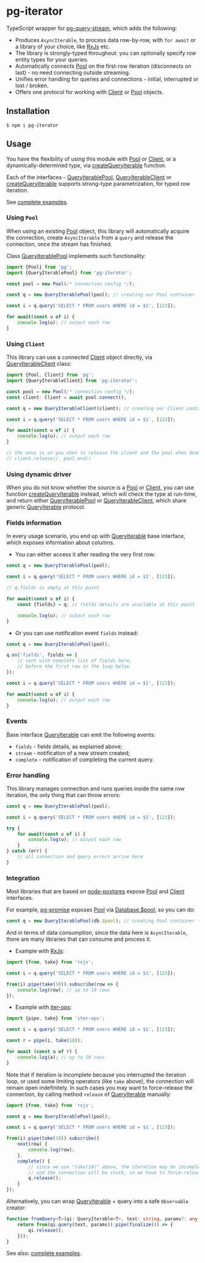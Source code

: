 # pg-iterator

TypeScript wrapper for [pg-query-stream], which adds the following:

* Produces `AsyncIterable`, to process data row-by-row, with `for await` or a library of your choice, like [RxJs] etc.
* The library is strongly-typed throughout: you can optionally specify row entity types for your queries. 
* Automatically connects [Pool] on the first-row iteration (disconnects on last) - no need connecting outside streaming.
* Unifies error handling for queries and connections - initial, interrupted or lost / broken.
* Offers one protocol for working with [Client] or [Pool] objects.

## Installation

```
$ npm i pg-iterator
```

## Usage

You have the flexibility of using this module with [Pool] or [Client], or a dynamically-determined type,
via [createQueryIterable] function.

Each of the interfaces - [QueryIterablePool], [QueryIterableClient] or [createQueryIterable] supports
strong-type parametrization, for typed row iteration.

See [complete examples].

### Using `Pool`

When using an existing [Pool] object, this library will automatically acquire the connection,
create `AsyncIterable` from a `query` and release the connection, once the stream has finished.

Class [QueryIterablePool] implements such functionality:

```ts
import {Pool} from 'pg';
import {QueryIterablePool} from 'pg-iterator';

const pool = new Pool(/* connection config */);

const q = new QueryIterablePool(pool); // creating our Pool container

const i = q.query('SELECT * FROM users WHERE id = $1', [123]);

for await(const u of i) {
    console.log(u); // output each row
}
```

### Using `Client`

This library can use a connected [Client] object directly, via [QueryIterableClient] class:

```ts
import {Pool, Client} from 'pg';
import {QueryIterableClient} from 'pg-iterator';

const pool = new Pool(/* connection config */);
const client: Client = await pool.connect();

const q = new QueryIterableClient(client); // creating our Client container

const i = q.query('SELECT * FROM users WHERE id = $1', [123]);

for await(const u of i) {
    console.log(u); // output each row
}

// the onus is on you when to release the client and the pool when done:
// client.release(), pool.end()
```

### Using dynamic driver

When you do not know whether the source is a [Pool] or [Client], you can use function [createQueryIterable] instead,
which will check the type at run-time, and return either [QueryIterablePool] or [QueryIterableClient],
which share generic [QueryIterable] protocol.

### Fields information

In every usage scenario, you end up with [QueryIterable] base interface, which exposes information about columns.

* You can either access it after reading the very first row:

```ts
const q = new QueryIterablePool(pool);

const i = q.query('SELECT * FROM users WHERE id = $1', [123]);

// q.fields is empty at this point

for await(const u of i) {
    const {fields} = q; // fields details are available at this point

    console.log(u); // output each row
}
```

* Or you can use notification event `fields` instead:

```ts
const q = new QueryIterablePool(pool);

q.on('fields', fields => {
    // sent with complete list of fields here,
    // before the first row in the loop below
});

const i = q.query('SELECT * FROM users WHERE id = $1', [123]);

for await(const u of i) {
    console.log(u); // output each row
}
```

### Events

Base interface [QueryIterable] can emit the following events:

* `fields` - fields details, as explained above;
* `stream` - notification of a new stream created;
* `complete` - notification of completing the current query.

### Error handling

This library manages connection and runs queries inside the same row iteration, the only thing that can throw errors:

```ts
const q = new QueryIterablePool(pool);

const i = q.query('SELECT * FROM users WHERE id = $1', [123]);

try {
    for await(const u of i) {
        console.log(u); // output each row
    }
} catch (err) {
    // all connection and query errors arrive here
}
```

### Integration

Most libraries that are based on [node-postgres] expose [Pool] and [Client] interfaces.

For example, [pg-promise] exposes [Pool] via [Database.$pool], so you can do:

```ts
const q = new QueryIterablePool(db.$pool); // creating Pool container from Database object
```

And in terms of data consumption, since the data here is `AsyncIterable`, there are many libraries
that can consume and process it.

* Example with [RxJs]:

```ts
import {from, take} from 'rxjs';

const i = q.query('SELECT * FROM users WHERE id = $1', [123]);

from(i).pipe(take(10)).subscribe(row => {
    console.log(row); // up to 10 rows
});
```

* Example with [iter-ops]:

```ts
import {pipe, take} from 'iter-ops';

const i = q.query('SELECT * FROM users WHERE id = $1', [123]);

const r = pipe(i, take(10));

for await (const a of r) {
    console.log(a); // up to 10 rows
}
```

Note that if iteration is incomplete because you interrupted the iteration loop,
or used some limiting operators (like `take` above), the connection will remain
open indefinitely. In such cases you may want to force-release the connection,
by calling method `release` of [QueryIterable] manually:

```ts
import {from, take} from 'rxjs';

const q = new QueryIterablePool(pool);

const i = q.query('SELECT * FROM users WHERE id = $1', [123]);

from(i).pipe(take(10)).subscribe({
    next(row) {
        console.log(row);
    },
    complete() {
        // since we use "take(10)" above, the iteration may be incomplete,
        // and the connection will be stuck, so we have to force-release it: 
        q.release();
    }
});
```

Alternatively, you can wrap [QueryIterable] + query into a safe `Observable` creator:

```ts
function fromQuery<T>(qi: QueryIterable<T>, text: string, params?: any[]): Observable<T> {
    return from(qi.query(text, params)).pipe(finalize(() => {
        qi.release();
    }));
}
```

See also: [complete examples].

[Database.$pool]:http://vitaly-t.github.io/pg-promise/Database.html#$pool

[node-postgres]:https://github.com/brianc/node-postgres

[pg-query-stream]:https://www.npmjs.com/package/pg-query-stream

[Pool]:https://node-postgres.com/apis/pool

[Client]:https://node-postgres.com/apis/client

[QueryIterablePool]:https://github.com/vitaly-t/pg-iterator/blob/main/src/from-pool.ts

[QueryIterableClient]:https://github.com/vitaly-t/pg-iterator/blob/main/src/from-client.ts

[createQueryIterable]:https://github.com/vitaly-t/pg-iterator/blob/main/src/auto.ts

[QueryIterable]:https://github.com/vitaly-t/pg-iterator/blob/main/src/base.ts

[RxJs]:https://github.com/ReactiveX/rxjs

[iter-ops]:https://github.com/vitaly-t/iter-ops

[pg-promise]:https://github.com/vitaly-t/pg-promise

[complete examples]:https://github.com/vitaly-t/pg-iterator/wiki/Examples